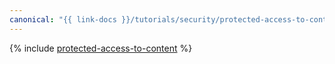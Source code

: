 ```yaml
---
canonical: "{{ link-docs }}/tutorials/security/protected-access-to-content"
---
```


{% include [protected-access-to-content](../../_tutorials/security/protected-access-to-content.md) %}